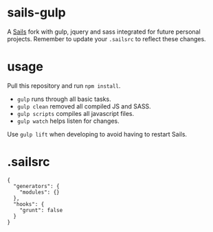 # sails-gulp

A [Sails](http://sailsjs.org) fork with gulp, jquery and sass integrated for future personal projects.
Remember to update your `.sailsrc` to reflect these changes.

# usage
Pull this repository and run `npm install`.

* `gulp` runs through all basic tasks.
* `gulp clean` removed all compiled JS and SASS.
* `gulp scripts` compiles all javascript files.
* `gulp watch` helps listen for changes.

Use `gulp lift` when developing to avoid having to restart Sails.

# .sailsrc

```
{
  "generators": {
    "modules": {}
  },
  "hooks": {
    "grunt": false
  }
}
```
